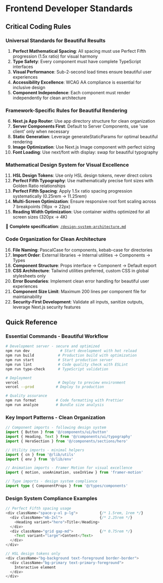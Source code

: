 # Frontend Developer Standards

## Critical Coding Rules

### Universal Standards for Beautiful Results

1. **Perfect Mathematical Spacing**: All spacing must use Perfect Fifth progression (1.5x ratio) for visual harmony
2. **Type Safety**: Every component must have complete TypeScript interfaces
3. **Visual Performance**: Sub-2-second load times ensure beautiful user experiences
4. **Accessibility Excellence**: WCAG AA compliance is essential for inclusive design
5. **Component Independence**: Each component must render independently for clean architecture

### Framework-Specific Rules for Beautiful Rendering

6. **Next.js App Router**: Use app directory structure for clean organization
7. **Server Components First**: Default to Server Components, use 'use client' only when necessary
8. **Static Generation**: Leverage generateStaticParams for optimal beautiful rendering
9. **Image Optimization**: Use Next.js Image component with perfect sizing
10. **Font Loading**: Use next/font with display: swap for beautiful typography

### Mathematical Design System for Visual Excellence

11. **HSL Design Tokens**: Use only HSL design tokens, never direct colors
12. **Perfect Fifth Typography**: Use mathematically precise font sizes with Golden Ratio relationships
13. **Perfect Fifth Spacing**: Apply 1.5x ratio spacing progression systematically (0.25rem → 11.25rem)
14. **Multi-Screen Optimization**: Ensure responsive root font scaling across 7 breakpoints (16px → 22px)
15. **Reading Width Optimization**: Use container widths optimized for all screen sizes (320px → 4K)

📖 **Complete specification**: [`/design-system-architecture.md`](../../design-system-architecture.md)

### Code Organization for Clean Architecture

16. **File Naming**: PascalCase for components, kebab-case for directories
17. **Import Order**: External libraries → Internal utilities → Components → Types
18. **Component Structure**: Props interface → Component → Default export
19. **CSS Architecture**: Tailwind utilities preferred, custom CSS in global stylesheets only
20. **Error Boundaries**: Implement clean error handling for beautiful user experiences
21. **Component Size Limit**: Maximum 200 lines per component file for maintainability
22. **Security-First Development**: Validate all inputs, sanitize outputs, leverage Next.js security features

## Quick Reference

### Essential Commands - Beautiful Workflow

```bash
# Development server - secure and optimized
npm run dev              # Start development with hot reload
npm run build           # Production build with optimization
npm run start           # Start production server
npm run lint            # Code quality check with ESLint
npm run type-check      # TypeScript validation

# Deployment
vercel                  # Deploy to preview environment
vercel --prod          # Deploy to production

# Quality assurance
npm run format         # Code formatting with Prettier
npm run analyze        # Bundle size analysis
```

### Key Import Patterns - Clean Organization

```typescript
// Component imports - following design system
import { Button } from '@/components/ui/button'
import { Heading, Text } from '@/components/ui/typography'
import { HeroSection } from '@/components/sections/hero'

// Utility imports - minimal helpers
import { cn } from '@/lib/utils'
import { env } from '@/lib/env'

// Animation imports - Framer Motion for visual excellence
import { motion, useAnimation, useInView } from 'framer-motion'

// Type imports - design system compliance
import type { ComponentProps } from '@/types/components'
```

### Design System Compliance Examples

```typescript
// Perfect Fifth spacing usage
<div className="space-y-xl p-lg">          {/* 1.5rem, 1rem */}
  <div className="mb-2xl">                 {/* 2.25rem */}
    <Heading variant="hero">Title</Heading>
  </div>
  <div className="grid gap-md">            {/* 0.75rem */}
    <Text variant="large">Content</Text>
  </div>
</div>

// HSL design tokens only
<div className="bg-background text-foreground border-border">
  <div className="bg-primary text-primary-foreground">
    Interactive element
  </div>
</div>
```
